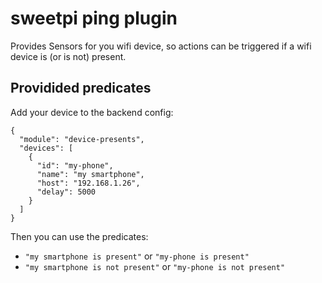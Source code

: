 sweetpi ping plugin
===================

Provides Sensors for you wifi device, so actions can be triggered
if a wifi device is (or is not) present.

Providided predicates
---------------------
Add your device to the backend config:

    { 
      "module": "device-presents",
      "devices": [
        {
          "id": "my-phone",
          "name": "my smartphone",
          "host": "192.168.1.26",
          "delay": 5000
        }
      ]
    }

Then you can use the predicates:

 * `"my smartphone is present"` or `"my-phone is present"`
 * `"my smartphone is not present"` or `"my-phone is not present"`
